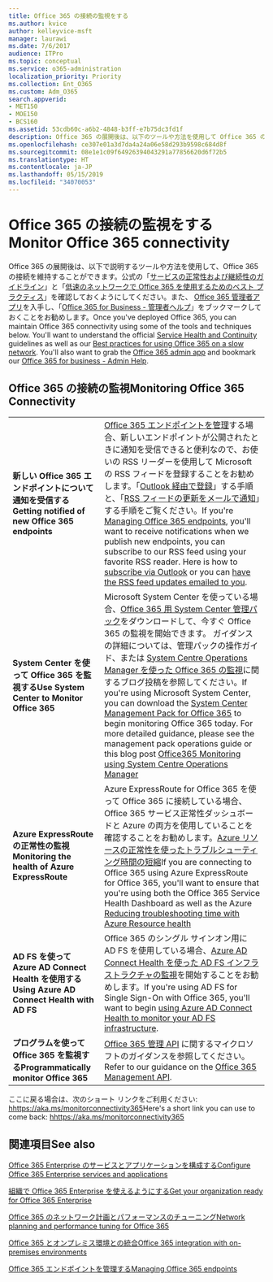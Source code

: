 ```yaml
---
title: Office 365 の接続の監視をする
ms.author: kvice
author: kelleyvice-msft
manager: laurawi
ms.date: 7/6/2017
audience: ITPro
ms.topic: conceptual
ms.service: o365-administration
localization_priority: Priority
ms.collection: Ent_O365
ms.custom: Adm_O365
search.appverid:
- MET150
- MOE150
- BCS160
ms.assetid: 53cdb60c-a6b2-4848-b3ff-e7b75dc3fd1f
description: Office 365 の展開後は、以下のツールや方法を使用して Office 365 の接続を維持することができます。公式の「サービスの正常性および継続性のガイドライン」と「低速のネットワークで Office 365 を使用するためのベスト プラクティス」を確認しておくようにしてください。また、 Office 365 管理者アプリを入手し、「Office 365 for Business - 管理者ヘルプ」をブックマークしておくことをお勧めします。
ms.openlocfilehash: ce307e01a3d7da4a24a06e58d293b9598c684d8f
ms.sourcegitcommit: 08e1e1c09f64926394043291a77856620d6f72b5
ms.translationtype: HT
ms.contentlocale: ja-JP
ms.lasthandoff: 05/15/2019
ms.locfileid: "34070053"
---
```

# <a name="monitor-office-365-connectivity"></a><span data-ttu-id="d851d-105">Office 365 の接続の監視をする</span><span class="sxs-lookup"><span data-stu-id="d851d-105">Monitor Office 365 connectivity</span></span>

<span data-ttu-id="d851d-p102">Office 365 の展開後は、以下で説明するツールや方法を使用して、Office 365 の接続を維持することができます。公式の「[サービスの正常性および継続性のガイドライン](https://technet.microsoft.com/library/office-365-service-health.aspx)」と「[低速のネットワークで Office 365 を使用するためのベスト プラクティス](https://support.office.com/article/fd16c8d2-4799-4c39-8fd7-045f06640166)」を確認しておくようにしてください。また、 [Office 365 管理者アプリ](https://blogs.office.com/2015/03/13/administer-on-the-go-with-the-updated-office-365-admin-app/)を入手し、「[Office 365 for Business - 管理者ヘルプ](https://support.office.com/article/17d3ff3f-3601-466e-b5a1-482b31cfb791)」をブックマークしておくことをお勧めします。</span><span class="sxs-lookup"><span data-stu-id="d851d-p102">Once you've deployed Office 365, you can maintain Office 365 connectivity using some of the tools and techniques below. You'll want to understand the official [Service Health and Continuity](https://technet.microsoft.com/library/office-365-service-health.aspx) guidelines as well as our [Best practices for using Office 365 on a slow network](https://support.office.com/article/fd16c8d2-4799-4c39-8fd7-045f06640166). You'll also want to grab the [Office 365 admin app](https://blogs.office.com/2015/03/13/administer-on-the-go-with-the-updated-office-365-admin-app/) and bookmark our [Office 365 for business - Admin Help](https://support.office.com/article/17d3ff3f-3601-466e-b5a1-482b31cfb791).</span></span>
  
## <a name="monitoring-office-365-connectivity"></a><span data-ttu-id="d851d-109">Office 365 の接続の監視</span><span class="sxs-lookup"><span data-stu-id="d851d-109">Monitoring Office 365 Connectivity</span></span>

|||
|:-----|:-----|
|<span data-ttu-id="d851d-110">**新しい Office 365 エンドポイントについて通知を受信する**</span><span class="sxs-lookup"><span data-stu-id="d851d-110">**Getting notified of new Office 365 endpoints**</span></span> <br/> |<span data-ttu-id="d851d-p103">[Office 365 エンドポイントを管理](https://support.office.com/article/99cab9d4-ef59-4207-9f2b-3728eb46bf9a)する場合、新しいエンドポイントが公開されたときに通知を受信できると便利なので、お使いの RSS リーダーを使用して Microsoft の RSS フィードを登録することをお勧めします。「[Outlook 経由で登録](https://go.microsoft.com/fwlink/p/?LinkId=532416)」する手順と、「[RSS フィードの更新をメールで通知](https://go.microsoft.com/fwlink/p/?LinkId=532417)」する手順をご覧ください。</span><span class="sxs-lookup"><span data-stu-id="d851d-p103">If you're [Managing Office 365 endpoints](https://support.office.com/article/99cab9d4-ef59-4207-9f2b-3728eb46bf9a), you'll want to receive notifications when we publish new endpoints, you can subscribe to our RSS feed using your favorite RSS reader. Here is how to [subscribe via Outlook](https://go.microsoft.com/fwlink/p/?LinkId=532416) or you can [have the RSS feed updates emailed to you](https://go.microsoft.com/fwlink/p/?LinkId=532417).  </span></span><br/> |
|<span data-ttu-id="d851d-113">**System Center を使って Office 365 を監視する**</span><span class="sxs-lookup"><span data-stu-id="d851d-113">**Use System Center to Monitor Office 365**</span></span> <br/> |<span data-ttu-id="d851d-p104">Microsoft System Center を使っている場合、[Office 365 用 System Center 管理パック](https://www.microsoft.com/download/details.aspx?id=43708)をダウンロードして、今すぐ Office 365 の監視を開始できます。 ガイダンスの詳細については、管理パックの操作ガイド、または [System Centre Operations Manager を使った Office 365 の監視](https://blogs.msdn.com/b/mvpawardprogram/archive/2015/07/08/office365-monitoring-using-system-centre-operations-manager.aspx)に関するブログ投稿を参照してください。</span><span class="sxs-lookup"><span data-stu-id="d851d-p104">If you're using Microsoft System Center, you can download the [System Center Management Pack for Office 365](https://www.microsoft.com/download/details.aspx?id=43708) to begin monitoring Office 365 today. For more detailed guidance, please see the management pack operations guide or this blog post [Office365 Monitoring using System Centre Operations Manager](https://blogs.msdn.com/b/mvpawardprogram/archive/2015/07/08/office365-monitoring-using-system-centre-operations-manager.aspx)</span></span> <br/> |
|<span data-ttu-id="d851d-116">**Azure ExpressRoute の正常性の監視**</span><span class="sxs-lookup"><span data-stu-id="d851d-116">**Monitoring the health of Azure ExpressRoute**</span></span> <br/> |<span data-ttu-id="d851d-117">Azure ExpressRoute for Office 365 を使って Office 365 に接続している場合、Office 365 サービス正常性ダッシュボードと Azure の両方を使用していることを確認することをお勧めします。[Azure リソースの正常性を使ったトラブルシューティング時間の短縮](https://azure.microsoft.com/blog/reduce-troubleshooting-time-with-azure-resource-health/)</span><span class="sxs-lookup"><span data-stu-id="d851d-117">If you are connecting to Office 365 using Azure ExpressRoute for Office 365, you'll want to ensure that you're using both the Office 365 Service Health Dashboard as well as the Azure [Reducing troubleshooting time with Azure Resource health](https://azure.microsoft.com/blog/reduce-troubleshooting-time-with-azure-resource-health/)</span></span> <br/> |
|<span data-ttu-id="d851d-118">**AD FS を使って Azure AD Connect Health を使用する**</span><span class="sxs-lookup"><span data-stu-id="d851d-118">**Using Azure AD Connect Health with AD FS**</span></span> <br/> |<span data-ttu-id="d851d-119">Office 365 のシングル サインオン用に AD FS を使用している場合、[Azure AD Connect Health を使った AD FS インフラストラクチャの監視](https://azure.microsoft.com/documentation/articles/active-directory-aadconnect-health-adfs/)を開始することをお勧めします。</span><span class="sxs-lookup"><span data-stu-id="d851d-119">If you're using AD FS for Single Sign-On with Office 365, you'll want to begin [using Azure AD Connect Health to monitor your AD FS infrastructure](https://azure.microsoft.com/documentation/articles/active-directory-aadconnect-health-adfs/).</span></span>  <br/> |
|<span data-ttu-id="d851d-120">**プログラムを使って Office 365 を監視する**</span><span class="sxs-lookup"><span data-stu-id="d851d-120">**Programmatically monitor Office 365**</span></span> <br/> |<span data-ttu-id="d851d-121">[Office 365 管理 API](https://docs.microsoft.com/office/office-365-management-api/office-365-management-apis-overview) に関するマイクロソフトのガイダンスを参照してください。</span><span class="sxs-lookup"><span data-stu-id="d851d-121">Refer to our guidance on the [Office 365 Management API](https://docs.microsoft.com/office/office-365-management-api/office-365-management-apis-overview).</span></span>  <br/> |

<span data-ttu-id="d851d-122">ここに戻る場合は、次のショート リンクをご利用ください: [hhttps://aka.ms/monitorconnectivity365](https://aka.ms/monitorconnectivity365)</span><span class="sxs-lookup"><span data-stu-id="d851d-122">Here's a short link you can use to come back: [hhttps://aka.ms/monitorconnectivity365](https://aka.ms/monitorconnectivity365)</span></span>
  
## <a name="see-also"></a><span data-ttu-id="d851d-123">関連項目</span><span class="sxs-lookup"><span data-stu-id="d851d-123">See also</span></span>

[<span data-ttu-id="d851d-124">Office 365 Enterprise のサービスとアプリケーションを構成する</span><span class="sxs-lookup"><span data-stu-id="d851d-124">Configure Office 365 Enterprise services and applications</span></span>](configure-services-and-applications.md)
  
[<span data-ttu-id="d851d-125">組織で Office 365 Enterprise を使えるようにする</span><span class="sxs-lookup"><span data-stu-id="d851d-125">Get your organization ready for Office 365 Enterprise</span></span>](get-your-organization-ready-for-office-365.md)
  
[<span data-ttu-id="d851d-126">Office 365 のネットワーク計画とパフォーマンスのチューニング</span><span class="sxs-lookup"><span data-stu-id="d851d-126">Network planning and performance tuning for Office 365</span></span>](network-planning-and-performance.md)
  
[<span data-ttu-id="d851d-127">Office 365 とオンプレミス環境との統合</span><span class="sxs-lookup"><span data-stu-id="d851d-127">Office 365 integration with on-premises environments</span></span>](office-365-integration.md)
  
[<span data-ttu-id="d851d-128">Office 365 エンドポイントを管理する</span><span class="sxs-lookup"><span data-stu-id="d851d-128">Managing Office 365 endpoints</span></span>](https://support.office.com/article/99cab9d4-ef59-4207-9f2b-3728eb46bf9a)
